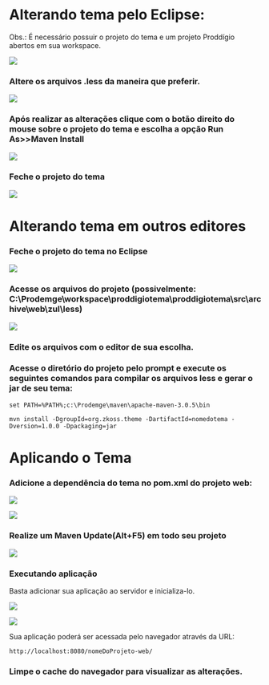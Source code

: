# Alterando tema pelo Eclipse:

Obs.: É necessário possuir o projeto do tema e um projeto Proddígio abertos em sua workspace.

![](imagens/alterando_tema_pelo_eclipse_1.png)


### Altere os arquivos .less da maneira que preferir.

![](imagens/alterando_tema_pelo_eclipse_2.png)
 
### Após realizar as alterações clique com o botão direito do mouse sobre o projeto do tema e escolha a opção Run As>>Maven Install

![](imagens/alterando_tema_pelo_eclipse_3.png)
 
### Feche o projeto do tema

![](imagens/alterando_tema_pelo_eclipse_4.png)
 
# Alterando tema em outros editores 

### Feche o projeto do tema no Eclipse

![](imagens/alterando_tema_pelo_eclipse_5.png)
 
### Acesse os arquivos do projeto (possivelmente: C:\Prodemge\workspace\proddigiotema\proddigiotema\src\archive\web\zul\less)

![](imagens/alterando_tema_pelo_eclipse_6.png)
 
### Edite os arquivos com o editor de sua escolha.

### Acesse o diretório do projeto pelo prompt e execute os seguintes comandos para compilar os arquivos less e gerar o jar de seu tema:

	set PATH=%PATH%;c:\Prodemge\maven\apache-maven-3.0.5\bin

	mvn install -DgroupId=org.zkoss.theme -DartifactId=nomedotema -Dversion=1.0.0 -Dpackaging=jar

# Aplicando o Tema

### Adicione a dependência do tema no pom.xml do projeto web:
 
![](imagens/alterando_tema_pelo_eclipse_7.png)

![](imagens/alterando_tema_pelo_eclipse_8.png)

### Realize um Maven Update(Alt+F5) em todo seu projeto

![](imagens/alterando_tema_pelo_eclipse_9.png)

### Executando aplicação
Basta adicionar sua aplicação ao servidor e inicializa-lo.

![](imagens/alterando_tema_pelo_eclipse_10.png)

![](imagens/alterando_tema_pelo_eclipse_11.png)
 
Sua aplicação poderá ser acessada pelo navegador através da URL: 

	http://localhost:8080/nomeDoProjeto-web/

### Limpe o cache do navegador para visualizar as alterações.
